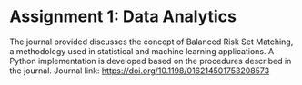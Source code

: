 # Assignment 1: Data Analytics

The journal provided discusses the concept of Balanced Risk Set Matching, a methodology used in statistical and machine learning applications. A Python implementation is developed based on the procedures described in the journal. Journal link: https://doi.org/10.1198/016214501753208573 

